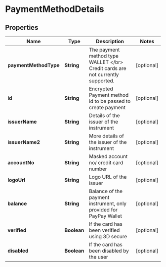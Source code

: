 
# PaymentMethodDetails

## Properties
Name | Type | Description | Notes
------------ | ------------- | ------------- | -------------
**paymentMethodType** | **String** | The payment method type WALLET &lt;/br&gt; Credit cards are not currently supported. |  [optional]
**id** | **String** | Encrypted Payment method id to be passed to create payment |  [optional]
**issuerName** | **String** | Details of the issuer of the instrument |  [optional]
**issuerName2** | **String** | More details of the issuer of the instrument |  [optional]
**accountNo** | **String** | Masked account no/ credit card number |  [optional]
**logoUrl** | **String** | Logo URL of the issuer |  [optional]
**balance** | **String** | Balance of the payment instrument, only provided for PayPay Wallet |  [optional]
**verified** | **Boolean** | If the card has been verified using 3D secure |  [optional]
**disabled** | **Boolean** | If the card has been disabled by the user |  [optional]




